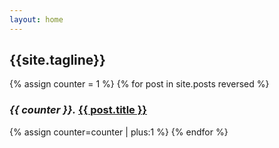```yaml
---
layout: home
---
```


## {{site.tagline}}
<!-- <div class="main_title_mini_links"> <a href="{{ site.baseurl }}{{ post.url }}"> test </a> </div> -->
{% assign counter = 1 %}
{% for post in site.posts reversed %}
<h3> <i class="little_home">{{ counter }}.</i> <a href="{{ site.baseurl }}{{ post.url }}">{{ post.title }}</a> </h3>
  {% assign counter=counter | plus:1 %}
{% endfor %}